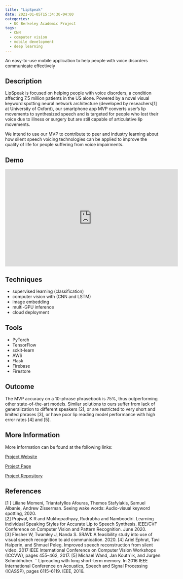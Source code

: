 ```yaml
---
title: "LipSpeak"
date: 2021-01-05T15:34:30-04:00
categories:
  - UC Berkeley Academic Project
tags:
  - CNN
  - computer vision
  - mobile development
  - deep learning
---
```


An easy-to-use mobile application to help people with voice disorders communicate effectively

## Description

LipSpeak is focused on helping people with voice disorders, a condition affecting 7.5 million patients in the US alone. Powered by a novel visual keyword spotting neural network architecture (developed by reseachers[1] at University of Oxford), our smartphone app MVP converts user’s lip movements to synthesized speech and is targeted for people who lost their voice due to illness or surgery but are still capable of articulative lip movements.

We intend to use our MVP to contribute to peer and industry learning about how silent speech voicing technologies can be applied to improve the quality of life for people suffering from voice impairments.

## Demo

<iframe width="560" height="315" src="https://www.youtube.com/embed/ZKcpLItRvGI" frameborder="0" allow="accelerometer; autoplay; clipboard-write; encrypted-media; gyroscope; picture-in-picture" allowfullscreen></iframe>

## Techniques
* supervised learning (classification)
* computer vision with (CNN and LSTM)
* image embedding
* multi-GPU inference
* cloud deployment

## Tools
* PyTorch
* TensorFlow
* sckit-learn
* AWS
* Flask
* Firebase
* Firestore

## Outcome
The MVP accuracy on a 10-phrase phrasebook is 75%, thus outperforming other state-of-the-art models. Similar solutions to ours suffer from lack of generalization to different speakers [2], or are restricted to very short and limited phrases [3], or have poor lip reading model performance with high error rates [4] and [5].  

## More Information
More information can be found at the following links:

[Project Website](https://groups.ischool.berkeley.edu/LIPSPEAK/)


[Project Page](https://www.ischool.berkeley.edu/projects/2020/lipspeak)


[Project Repository](https://github.com/avinashsc/Lipspeak)

## References

[1 ] Liliane Momeni, Triantafyllos Afouras, Themos Stafylakis, Samuel Albanie, Andrew Zisserman. Seeing wake words: Audio-visual keyword spotting, 2020.  
[2] Prajwal, K R and Mukhopadhyay, Rudrabha and Namboodiri. Learning Individual Speaking Styles for Accurate Lip to Speech Synthesis. IEEE/CVF Conference on Computer Vision and Pattern Recognition. June 2020.  
[3] Flesher W, Twamley J, Nanda S. SRAVI: A feasibility study into use of visual speech recognition to aid communication. 2020. 
[4] Ariel Ephrat, Tavi Halperin, and Shmuel Peleg. Improved speech reconstruction from silent video. 2017 IEEE International Conference on Computer Vision Workshops (ICCVW), pages 455–462, 2017. 
[5] Michael Wand, Jan Koutn´ık, and Jurgen Schmidhuber. ¨ Lipreading with long short-term memory. In 2016 IEEE International Conference on Acoustics, Speech and Signal Processing (ICASSP), pages 6115–6119. IEEE, 2016.  
